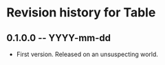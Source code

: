 # Revision history for Table

## 0.1.0.0 -- YYYY-mm-dd

* First version. Released on an unsuspecting world.
